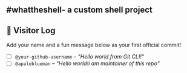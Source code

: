 #whattheshell- a custom shell project
---

## 👣 Visitor Log

Add your name and a fun message below as your first official commit!

- [ ] `@your-github-username` – _"Hello world from Git CLI!"_
- [ ] `@apaleblueman` – _"Hello world!i am maintainer of this repo"_
